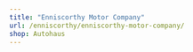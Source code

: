 ```yaml
---
title: "Enniscorthy Motor Company"
url: /enniscorthy/enniscorthy-motor-company/
shop: Autohaus
---
```

